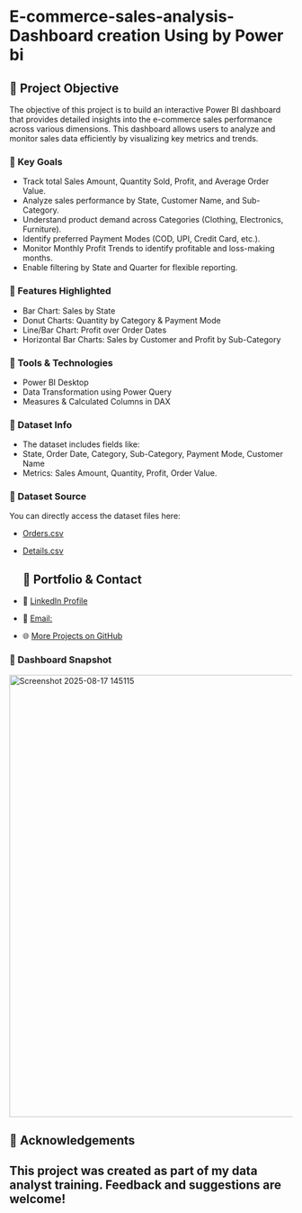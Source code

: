 # E-commerce-sales-analysis-Dashboard creation Using by Power bi
## 📝 Project Objective
The objective of this project is to build an interactive Power BI dashboard that provides detailed insights into the
e-commerce sales performance across various dimensions. This dashboard allows users to analyze and monitor sales data efficiently by visualizing key metrics and trends.

### 🎯 Key Goals
- Track total Sales Amount, Quantity Sold, Profit, and Average Order Value.
- Analyze sales performance by State, Customer Name, and Sub-Category.
- Understand product demand across Categories (Clothing, Electronics, Furniture).
- Identify preferred Payment Modes (COD, UPI, Credit Card, etc.).
- Monitor Monthly Profit Trends to identify profitable and loss-making months.
- Enable filtering by State and Quarter for flexible reporting.

### 📌 Features Highlighted
- Bar Chart: Sales by State
- Donut Charts: Quantity by Category & Payment Mode
- Line/Bar Chart: Profit over Order Dates
- Horizontal Bar Charts: Sales by Customer and Profit by Sub-Category

### 🧰 Tools & Technologies
- Power BI Desktop
- Data Transformation using Power Query
- Measures & Calculated Columns in DAX

### 📁 Dataset Info
- The dataset includes fields like:
- State, Order Date, Category, Sub-Category, Payment Mode, Customer Name
- Metrics: Sales Amount, Quantity, Profit, Order Value.

### 📂 Dataset Source
You can directly access the dataset files here:
- [Orders.csv](https://raw.githubusercontent.com/Farisraihan777/E-commerce-sales-analysis-Dashboard/main/Orders.csv)
- [Details.csv](https://raw.githubusercontent.com/Farisraihan777/E-commerce-sales-analysis-Dashboard/main/Details.csv)

  ## 🔗 Portfolio & Contact
- 💼 [LinkedIn Profile](https://www.linkedin.com/in/faris-raihan-70b916329/)
- 📧 [Email:](farisraihan777@gmail.com)
- 🌐 [More Projects on GitHub](https://github.com/Farisraihan777)


### 📸 Dashboard Snapshot
<img width="1390" height="785" alt="Screenshot 2025-08-17 145115" src="https://github.com/user-attachments/assets/7e377ba4-8a48-4951-ac47-ceec52b075d5" />




## 🙌 Acknowledgements
## This project was created as part of my data analyst training. Feedback and suggestions are welcome!


